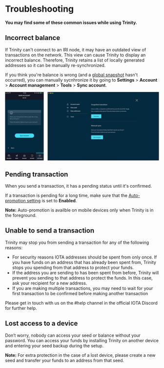 # Troubleshooting

**You may find some of these common issues while using Trinity.**

## Incorrect balance

If Trinity can't connect to an IRI node, it may have an outdated view of transactions on the network. This view can cause Trinity to display an incorrect balance. Therefore, Trinity retains a list of locally generated addresses so it can be manually re-synchronized.

If you think you're balance is wrong (and a [global snapshot](../how-to-guides/performing-a-snapshot-transition.md) hasn't occurred), you can manually sycnhronize it by going to **Settings** > **Account** > **Account management** > **Tools** > **Sync account**.

![Manual update](../sync.jpg) 

## Pending transaction

When you send a transaction, it has a pending status until it's confirmed.

If a transaction is pending for a long time, make sure that the [Auto-promotion setting](../how-to-guides/changing-the-advanced-settings.md) is set to **Enabled**.

**Note:** Auto-promotion is availble on mobile devices only when Trinity is in the foreground.

## Unable to send a transaction

Trinity may stop you from sending a transaction for any of the following reasons:

* For security reasons IOTA addresses should be spent from only once. If you have funds on an address that has already been spent from, Trinity stops you spending from that address to protect your funds.
* If the address you are sending to has been spent from before, Trinity will prevent you sending to that address to protect the funds. In this case, ask your recipient for a new address.
* If you are making multiple transactions, you may need to wait for your first transaction to be confirmed before making another transaction
  
Please get in touch with us on the #help channel in the official IOTA Discord for further help.

## Lost access to a device

Don’t worry, nobody can access your seed or balance without your password. You can access your funds by installing Trinity on another device and entering your seed backup during the setup.

**Note:** For extra protection in the case of a lost device, please create a new seed and transfer your funds to an address from that seed.